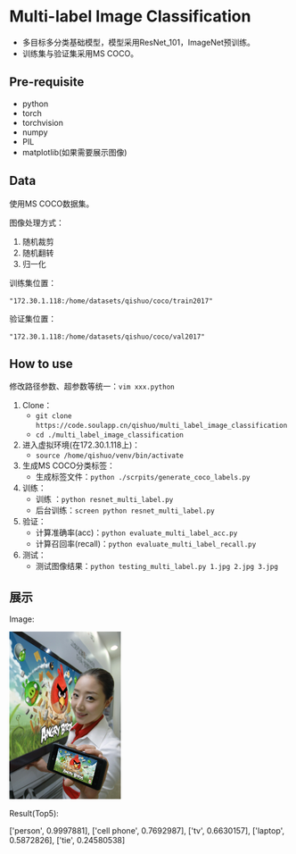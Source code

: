 # Multi-label Image Classification

* 多目标多分类基础模型，模型采用ResNet_101，ImageNet预训练。
* 训练集与验证集采用MS COCO。

## Pre-requisite

* python
* torch
* torchvision
* numpy
* PIL
* matplotlib(如果需要展示图像)

## Data

使用MS COCO数据集。

图像处理方式：

1. 随机裁剪
2. 随机翻转
3. 归一化

训练集位置：
    
    "172.30.1.118:/home/datasets/qishuo/coco/train2017"

验证集位置：

    "172.30.1.118:/home/datasets/qishuo/coco/val2017"

## How to use
修改路径参数、超参数等统一：`vim xxx.python`
1. Clone：
    * `git clone https://code.soulapp.cn/qishuo/multi_label_image_classification`
    * `cd ./multi_label_image_classification`
2. 进入虚拟环境(在172.30.1.118上)：
    * `source /home/qishuo/venv/bin/activate`
3. 生成MS COCO分类标签：
    * 生成标签文件：`python ./scrpits/generate_coco_labels.py`  
4. 训练：
    * 训练 ：`python resnet_multi_label.py`
    * 后台训练：`screen python resnet_multi_label.py`
5. 验证：
    * 计算准确率(acc)：`python evaluate_multi_label_acc.py`
    * 计算召回率(recall)：`python evaluate_multi_label_recall.py`
6. 测试：
    * 测试图像结果：`python testing_multi_label.py 1.jpg 2.jpg 3.jpg`

## 展示
Image:

<img src="./test_imgs/5711804442_1d88779ff6_o.jpg" width="200" height="300">

Result(Top5):

['person', 0.9997881], ['cell phone', 0.7692987], ['tv', 0.6630157], ['laptop', 0.5872826], ['tie', 0.24580538]